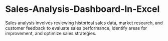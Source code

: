 # Sales-Analysis-Dashboard-In-Excel
Sales analysis involves reviewing historical sales data, market research, and customer feedback to evaluate sales performance, identify areas for improvement, and optimize sales strategies.
